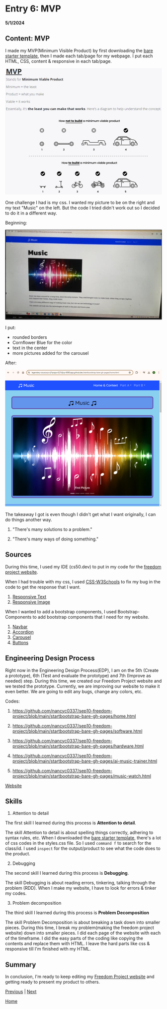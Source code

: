 # Entry 6: MVP
#### 5/1/2024

## Content: MVP

I made my MVP(Minimum Visible Product) by first downloading the [bare starter template](https://startbootstrap.com/template/bare), then I made each tab/page for my webpage. I put each HTML, CSS, content & responsive in each tab/page.

![alt text](image-3.png)

One challenge I had is my css. I wanted my picture to be on the right and my text "Music" on the left. But the code I tried didn't work out so I decided to do it in a different way.

Beginning:

![alt text](image-2.png)

I put:
* rounded borders
* Cornflower Blue for the color
* text in the center
* more pictures added for the carousel

After:

![alt text](image-4.png)

The takeaway I got is even though I didn't get what I want originally, I can do things another way.

1. "There's many solutions to a problem."

2. "There's many ways of doing something."

## Sources

During this time, I used my IDE (cs50.dev) to put in my code for the [freedom project website](https://legendary-couscous-q7qrqxprv5j7c9jvp-8080.app.github.dev/startbootstrap-bare-gh-pages/home.html).

When I had trouble with my css, I used [CSS-W3Schools](https://www.w3schools.com/css/default.asp) to fix my bug in the code to get the response that I want.

1) [Responsive Text](https://www.w3schools.com/howto/howto_css_responsive_text.asp)
2) [Responsive Image](https://www.w3schools.com/howto/howto_css_image_responsive.asp)

When I wanted to add a bootstrap components, I used Bootstrap-Components to add bootstrap components that I need for my website.
1) [Navbar](https://getbootstrap.com/docs/5.2/components/navbar/)
2) [Accordion](https://getbootstrap.com/docs/5.2/components/accordion/)
3) [Carousel](https://getbootstrap.com/docs/5.2/components/carousel/)
4) [Buttons](https://getbootstrap.com/docs/5.2/components/buttons/)

## Engineering Design Process

Right now in the Engineering Design Process(EDP), I am on the 5th (Create a prototype), 6th (Test and evaluate the prototype) and 7th (Improve as needed) step. During this time, we created our Freedom Project website and we tested the prototype. Currently, we are improving our website to make it even better. We are going to edit any bugs, change any colors, etc.

Codes:
1) https://github.com/nancyc0337/sep10-freedom-project/blob/main/startbootstrap-bare-gh-pages/home.html

2) https://github.com/nancyc0337/sep10-freedom-project/blob/main/startbootstrap-bare-gh-pages/software.html

3) https://github.com/nancyc0337/sep10-freedom-project/blob/main/startbootstrap-bare-gh-pages/hardware.html

4) https://github.com/nancyc0337/sep10-freedom-project/blob/main/startbootstrap-bare-gh-pages/ai-music-trainer.html

5) https://github.com/nancyc0337/sep10-freedom-project/blob/main/startbootstrap-bare-gh-pages/music-watch.html

[Website](https://legendary-couscous-q7qrqxprv5j7c9jvp-8080.app.github.dev/startbootstrap-bare-gh-pages/home.html)

## Skills

1) Attention to detail

The first skill I learned during this process is **Attention to detail**.

The skill Attention to detail is about spelling things correctly, adhering to syntax rules, etc. When I downloaded the [bare starter template](https://startbootstrap.com/template/bare), there's a lot of css codes in the styles.css file. So I used `command f` to search for the class/id. I used `inspect` for the output/product to see what the code does to the product.

2) Debugging

The second skill I learned during this process is **Debugging**.

The skill Debugging is about reading errors, tinkering, talking through the problem (RDD). When I make my website, I have to look for errors & tinker my codes.

3) Problem decomposition

The third skill I learned during this process is **Problem Decomposition**

The skill Problem Decomposition is about breaking a task down into smaller pieces. During this time, I break my problem(making the freedom project website) down into smaller pieces. I did each page of the website with each of the timeframe. I did the easy parts of the coding like copying the contents and replace them with HTML. I leave the hard parts like css & responsive till I'm finished with my HTML.

## Summary
In conclusion, I'm ready to keep editing my [Freedom Project website](https://legendary-couscous-q7qrqxprv5j7c9jvp-8080.app.github.dev/startbootstrap-bare-gh-pages/home.html) and getting ready to present my product to others.

[Previous](entry05.md) | [Next](entry07.md)

[Home](../README.md)
